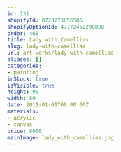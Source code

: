```yaml
---
id: 131
shopifyId: 8723273056586
shopifyOptionId: 47772452290890
order: 468
title: Lady with Camellias
slug: lady-with-camellias
url: art-works/lady-with-camellias
aliases: []
categories:
- painting
inStock: true
isVisible: true
height: 90
width: 80
date: 2011-01-01T00:00:00Z
materials:
- acrylic
- canvas
price: 8000
mainImage: lady_with_camellias.jpg
---
```

